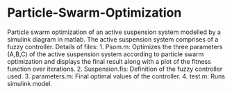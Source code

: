 # Particle-Swarm-Optimization
Particle swarm optimization of an active suspension system modelled by a simulink diagram in matlab. The active suspension system comprises of a fuzzy controller. 
Details of files:
    1. Psom.m: Optimizes the three parameters (A,B,C) of the active suspension system according to particle swarm optimization                and displays the final result along with a plot of the fitness function over iterations. 
    2. Suspension.fis: Definition of the fuzzy controller used.
    3. parameters.m: Final optimal values of the controller.
    4. test.m: Runs simulink model. 

